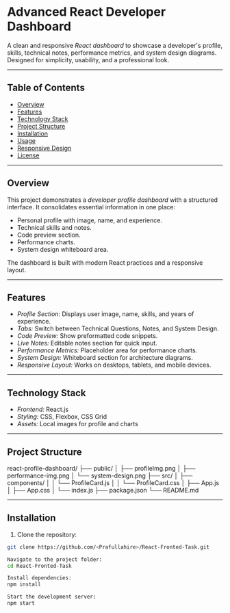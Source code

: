 # Advanced React Developer Dashboard

A clean and responsive *React dashboard* to showcase a developer's profile, skills, technical notes, performance metrics, and system design diagrams. Designed for simplicity, usability, and a professional look.

---

## Table of Contents
- [Overview](#overview)
- [Features](#features)
- [Technology Stack](#technology-stack)
- [Project Structure](#project-structure)
- [Installation](#installation)
- [Usage](#usage)
- [Responsive Design](#responsive-design)
- [License](#license)

---

## Overview
This project demonstrates a *developer profile dashboard* with a structured interface. It consolidates essential information in one place:

- Personal profile with image, name, and experience.
- Technical skills and notes.
- Code preview section.
- Performance charts.
- System design whiteboard area.

The dashboard is built with modern React practices and a responsive layout.

---

## Features
- *Profile Section:* Displays user image, name, skills, and years of experience.
- *Tabs:* Switch between Technical Questions, Notes, and System Design.
- *Code Preview:* Show preformatted code snippets.
- *Live Notes:* Editable notes section for quick input.
- *Performance Metrics:* Placeholder area for performance charts.
- *System Design:* Whiteboard section for architecture diagrams.
- *Responsive Layout:* Works on desktops, tablets, and mobile devices.

---

## Technology Stack
- *Frontend:* React.js  
- *Styling:* CSS, Flexbox, CSS Grid  
- *Assets:* Local images for profile and charts  

---

## Project Structure
react-profile-dashboard/
├── public/
│ ├── profileImg.png
│ ├── performance-img.png
│ └── system-design.png
├── src/
│ ├── components/
│ │ └── ProfileCard.js
│ │ └── ProfileCard.css
│ ├── App.js
│ ├── App.css
│ └── index.js
├── package.json
└── README.md



---

## Installation
1. Clone the repository:
```bash
git clone https://github.com/<Prafullahire>/React-Fronted-Task.git

Navigate to the project folder:
cd React-Fronted-Task

Install dependencies:
npm install

Start the development server:
npm start

